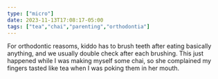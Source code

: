 ```yaml
---
type: ["micro"]
date: 2023-11-13T17:08:17-05:00
tags: ["tea","chai","parenting","orthodontia"]
---
```

For orthodontic reasoms, kiddo has to brush teeth after eating basically anything, and we usually double check after each brushing. This just happened while I was making myself some chai, so she complained my fingers tasted like tea when I was poking them in her mouth.
